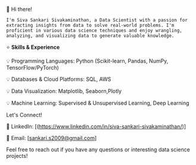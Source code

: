 👋 Hi there! 

    I'm Siva Sankari Sivakaminathan, a Data Scientist with a passion for extracting insights from data to solve real-world problems. I'm proficient in various data science techniques and enjoy wrangling, analyzing, and visualizing data to generate valuable knowledge.

⭐ **Skills & Experience**

💡 Programming Languages: Python (Scikit-learn, Pandas, NumPy, TensorFlow/PyTorch)

💡 Databases & Cloud Platforms: SQL, AWS

💡 Data Visualization: Matplotlib, Seaborn,Plotly

💡 Machine Learning: Supervised & Unsupervised Learning, Deep Learning 

Let's Connect!

🤙 LinkedIn: [(https://www.linkedin.com/in/siva-sankari-sivakaminathan/)]

🤙 Email: [sankari.s2009@gmail.com]

Feel free to reach out if you have any questions or interesting data science projects!
